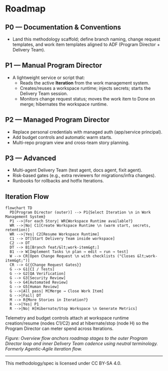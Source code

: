 # Roadmap

## P0 — Documentation & Conventions
- Land this methodology scaffold; define branch naming, change request templates, and work item templates aligned to ADF (Program Director + Delivery Team).

## P1 — Manual Program Director
- A lightweight service or script that:
  - Reads the active **Iteration** from the work management system.
  - Creates/reuses a workspace runtime; injects secrets; starts the Delivery Team session.
  - Monitors change request status; moves the work item to Done on merge; hibernates the workspace runtime.

## P2 — Managed Program Director
- Replace personal credentials with managed auth (app/service principal).
- Add budget controls and automatic warm starts.
- Multi-repo program view and cross-team story planning.

## P3 — Advanced
- Multi-agent Delivery Team (test agent, docs agent, fixit agent).
- Risk-based gates (e.g., extra reviewers for migrations/infra changes).
- Runbooks for rollbacks and hotfix Iterations.

## Iteration Flow
```mermaid
flowchart TD
  PD[Program Director (outer)] --> P1{Select Iteration \n in Work Management System}
  P1 -->|For each Story| WR{Workspace Runtime available?}
  WR -->|No| C1[Create Workspace Runtime \n (warm start, secrets, retention)]
  WR -->|Yes| C2[Resume Workspace Runtime]
  C1 --> DT[Start Delivery Team inside workspace]
  C2 --> DT
  DT --> B1[Branch feat/&lt;work-item&gt;]
  B1 --> W[Implement Tasks \n plan → edit → run → test]
  W --> CR[Open Change Request \n with checklists ("Closes &lt;work-item&gt;")]
  CR --> G{{Change Request Gates}}
  G --> G1[CI / Tests]
  G --> G2[QA Verification]
  G --> G3[Security Review]
  G --> G4[Automated Review]
  G --> G5[Human Review]
  G -->|All pass| M[Merge → Close Work Item]
  G -->|Fail| DT
  M --> R{More Stories in Iteration?}
  R -->|Yes| P1
  R -->|No| H[Hibernate/Stop Workspace \n Generate Metrics]
```

Telemetry and budget controls attach at workspace runtime creation/resume (nodes C1/C2) and at hibernate/stop (node H) so the Program Director can meter spend across Iterations.

_Figure: Overview flow anchors roadmap stages to the outer Program Director loop and inner Delivery Team cadence using neutral terminology. Formerly Agentic-Agile iteration flow._

---

This methodology/spec is licensed under CC BY-SA 4.0.

